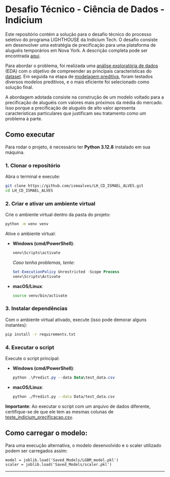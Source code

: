 # Desafio Técnico - Ciência de Dados - Indicium

Este repositório contém a solução para o desafio técnico do processo seletivo do programa LIGHTHOUSE da Indicium Tech. O desafio consiste em desenvolver uma estratégia de precificação para uma plataforma de aluguéis temporários em Nova York. A descrição completa pode ser encontrada [aqui](Descrição.md).  

Para abordar o problema, foi realizada uma [análise exploratória de dados](EDA.ipynb) (EDA) com o objetivo de compreender as principais características do [dataset](Data/teste_indicium_precificacao.csv). Em seguida na etapa de [modelagem preditiva](Predictive_Modeling.ipynb), foram testados diversos modelos preditivos, e o mais eficiente foi selecionado como solução final.  

A abordagem adotada consiste na construção de um modelo voltado para a precificação de aluguéis com valores mais próximos da média do mercado. Isso porque a precificação de aluguéis de alto valor apresenta características particulares que justificam seu tratamento como um problema à parte.  

## Como executar  

Para rodar o projeto, é necessário ter **Python 3.12.8** instalado em sua máquina.  

### 1. Clonar o repositório  

Abra o terminal e execute:  

```bash
git clone https://github.com/ismaalves/LH_CD_ISMAEL_ALVES.git
cd LH_CD_ISMAEL_ALVES
```

### 2. Criar e ativar um ambiente virtual  

Crie o ambiente virtual dentro da pasta do projeto:  

```bash
python -m venv venv
```

Ative o ambiente virtual:  

- **Windows (cmd/PowerShell)**:  

    ```powershell
    venv\Scripts\activate
    ```

    *Caso tenha problemas, tente:*  

    ```powershell
    Set-ExecutionPolicy Unrestricted -Scope Process
    venv\Scripts\Activate
    ```

- **macOS/Linux**:  

    ```bash
    source venv/bin/activate
    ```

### 3. Instalar dependências  

Com o ambiente virtual ativado, execute (isso pode demorar alguns instantes):  

```bash
pip install -r requirements.txt
```

### 4. Executar o script  

Execute o script principal:  

- **Windows (cmd/PowerShell)**:  

    ```powershell
    python .\Predict.py --data Data\test_data.csv
    ```

- **macOS/Linux**:  

    ```bash
    python ./Predict.py --data Data/test_data.csv
    ```
**Importante**: Ao executar o script com um arquivo de dados diferente, certifique-se de que ele tem as mesmas colunas de [teste_indicium_precificacao.csv](Data/teste_indicium_precificacao.csv).

## Como carregar o modelo:

Para uma execução alternativa, o modelo desenvolvido e o scaler utilizado podem ser carregados assim:

```
model = joblib.load('Saved_Models/LGBM_model.pkl')
scaler = joblib.load('Saved_Models/scaler.pkl')
```
---
